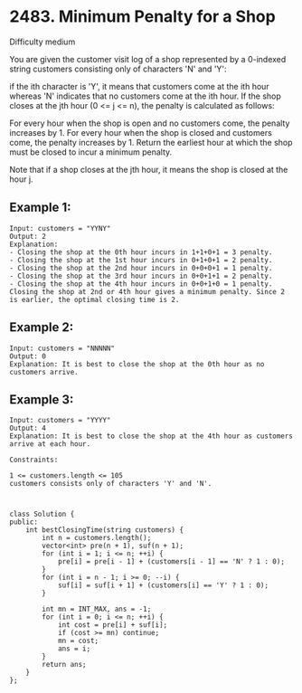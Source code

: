 # 2483. Minimum Penalty for a Shop
Difficulty medium

You are given the customer visit log of a shop represented by a 0-indexed string customers consisting only of characters 'N' and 'Y':

if the ith character is 'Y', it means that customers come at the ith hour
whereas 'N' indicates that no customers come at the ith hour.
If the shop closes at the jth hour (0 <= j <= n), the penalty is calculated as follows:

For every hour when the shop is open and no customers come, the penalty increases by 1.
For every hour when the shop is closed and customers come, the penalty increases by 1.
Return the earliest hour at which the shop must be closed to incur a minimum penalty.

Note that if a shop closes at the jth hour, it means the shop is closed at the hour j.


## Example 1:
```
Input: customers = "YYNY"
Output: 2
Explanation: 
- Closing the shop at the 0th hour incurs in 1+1+0+1 = 3 penalty.
- Closing the shop at the 1st hour incurs in 0+1+0+1 = 2 penalty.
- Closing the shop at the 2nd hour incurs in 0+0+0+1 = 1 penalty.
- Closing the shop at the 3rd hour incurs in 0+0+1+1 = 2 penalty.
- Closing the shop at the 4th hour incurs in 0+0+1+0 = 1 penalty.
Closing the shop at 2nd or 4th hour gives a minimum penalty. Since 2 is earlier, the optimal closing time is 2.
```


## Example 2:
```
Input: customers = "NNNNN"
Output: 0
Explanation: It is best to close the shop at the 0th hour as no customers arrive.
```


## Example 3:
```
Input: customers = "YYYY"
Output: 4
Explanation: It is best to close the shop at the 4th hour as customers arrive at each hour.
```


```
Constraints:

1 <= customers.length <= 105
customers consists only of characters 'Y' and 'N'.
```


#
```
class Solution {
public:
    int bestClosingTime(string customers) {
        int n = customers.length();
        vector<int> pre(n + 1), suf(n + 1);
        for (int i = 1; i <= n; ++i) {
            pre[i] = pre[i - 1] + (customers[i - 1] == 'N' ? 1 : 0);
        }
        for (int i = n - 1; i >= 0; --i) {
            suf[i] = suf[i + 1] + (customers[i] == 'Y' ? 1 : 0);
        }

        int mn = INT_MAX, ans = -1;
        for (int i = 0; i <= n; ++i) {
            int cost = pre[i] + suf[i];
            if (cost >= mn) continue;
            mn = cost;
            ans = i;
        }
        return ans;
    }
};
```